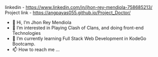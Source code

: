 linkedin - https://www.linkedin.com/in/jhon-rey-mendiola-758685213/
</br>
Project link - https://angpayas055.github.io/Project_Doctor/

- 👋 Hi, I’m Jhon Rey Mendiola
- 👀 I’m interested in Playing Clash of Clans, and doing front-end Technologies
- 🌱 I’m currently learning Full Stack Web Development in KodeGo Bootcamp.
- 📫 How to reach me ...

<!---
Jhon Rey Mendiola/AngPayas055 is a ✨ special ✨ repository because its `README.md` (this file) appears on your GitHub profile.
You can click the Preview link to take a look at your changes.
--->
